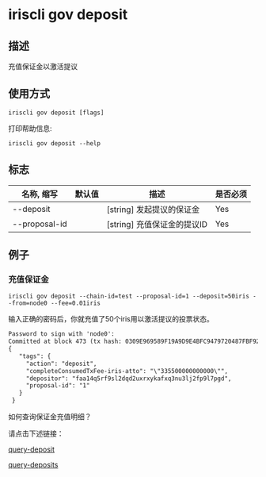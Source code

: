 # iriscli gov deposit

## 描述
 
充值保证金以激活提议
 
## 使用方式
 
```
iriscli gov deposit [flags]
```

打印帮助信息:

```
iriscli gov deposit --help
```
## 标志
 
| 名称, 缩写        | 默认值                      | 描述                                                                                                                                                 | 是否必须  |
| ---------------- | -------------------------- | ---------------------------------------------------------------------------------------------------------------------------------------------------- | -------- |
| --deposit        |                            | [string] 发起提议的保证金                                                                                                                         | Yes      |
| --proposal-id    |                            | [string] 充值保证金的提议ID                                                                                                        | Yes      |

## 例子

### 充值保证金

```shell
iriscli gov deposit --chain-id=test --proposal-id=1 --deposit=50iris --from=node0 --fee=0.01iris
```

输入正确的密码后，你就充值了50个iris用以激活提议的投票状态。

```txt
Password to sign with 'node0':
Committed at block 473 (tx hash: 0309E969589F19A9D9E4BFC9479720487FBF929ED6A88824414C5E7E91709206, response: {Code:0 Data:[] Log:Msg 0:  Info: GasWanted:200000 GasUsed:6710 Tags:[{Key:[97 99 116 105 111 110] Value:[100 101 112 111 115 105 116] XXX_NoUnkeyedLiteral:{} XXX_unrecognized:[] XXX_sizecache:0} {Key:[100 101 112 111 115 105 116 101 114] Value:[102 97 97 49 52 113 53 114 102 57 115 108 50 100 113 100 50 117 120 114 120 121 107 97 102 120 113 51 110 117 51 108 106 50 102 112 57 108 55 112 103 100] XXX_NoUnkeyedLiteral:{} XXX_unrecognized:[] XXX_sizecache:0} {Key:[112 114 111 112 111 115 97 108 45 105 100] Value:[49] XXX_NoUnkeyedLiteral:{} XXX_unrecognized:[] XXX_sizecache:0} {Key:[99 111 109 112 108 101 116 101 67 111 110 115 117 109 101 100 84 120 70 101 101 45 105 114 105 115 45 97 116 116 111] Value:[34 51 51 53 53 48 48 48 48 48 48 48 48 48 48 48 34] XXX_NoUnkeyedLiteral:{} XXX_unrecognized:[] XXX_sizecache:0}] Codespace: XXX_NoUnkeyedLiteral:{} XXX_unrecognized:[] XXX_sizecache:0})
{
   "tags": {
     "action": "deposit",
     "completeConsumedTxFee-iris-atto": "\"335500000000000\"",
     "depositor": "faa14q5rf9sl2dqd2uxrxykafxq3nu3lj2fp9l7pgd",
     "proposal-id": "1"
   }
 }
```

如何查询保证金充值明细？

请点击下述链接：

[query-deposit](query-deposit.md)

[query-deposits](query-deposits.md)
